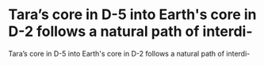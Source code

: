 # Tara’s core in D-5 into Earth's core in D-2 follows a natural path of interdi-

Tara’s core in D-5 into Earth's core in D-2 follows a natural path of interdi-